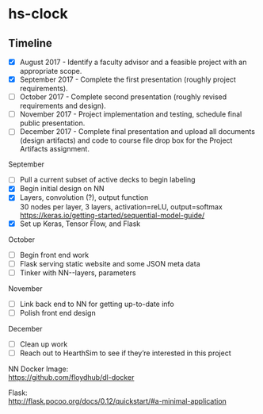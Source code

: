 # hs-clock

## Timeline
- [x] August 2017 - Identify a faculty advisor and a feasible project with an appropriate scope.  
- [x] September 2017 - Complete the first presentation (roughly project requirements).  
- [ ] October 2017 - Complete second presentation (roughly revised requirements and design).  
- [ ] November 2017 - Project implementation and testing, schedule final public presentation.  
- [ ] December 2017 - Complete final presentation and upload all documents (design artifacts) and
code to course file drop box for the Project Artifacts assignment.

September
- [ ] Pull a current subset of active decks to begin labeling  
- [x] Begin initial design on NN   
- [x] Layers, convolution (?), output function  
30 nodes per layer, 3 layers, activation=reLU, output=softmax  
https://keras.io/getting-started/sequential-model-guide/
- [x] Set up Keras, Tensor Flow, and Flask  

October  
- [ ] Begin front end work  
- [ ] Flask serving static website and some JSON meta data  
- [ ] Tinker with NN--layers, parameters  

November  
- [ ] Link back end to NN for getting up-to-date info  
- [ ] Polish front end design  

December  
- [ ] Clean up work  
- [ ] Reach out to HearthSim to see if they’re interested in this project   

NN Docker Image:  
https://github.com/floydhub/dl-docker  

Flask:  
http://flask.pocoo.org/docs/0.12/quickstart/#a-minimal-application
